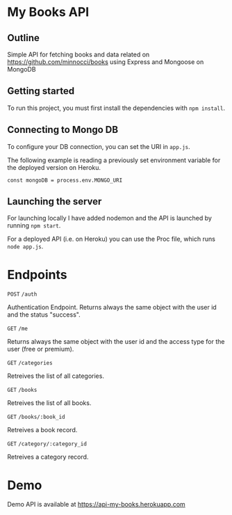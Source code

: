 # My Books API

## Outline
Simple API for fetching books and data related on https://github.com/minnocci/books using Express and Mongoose on MongoDB

## Getting started
To run this project, you must first install the dependencies with `npm install`.

## Connecting to Mongo DB
To configure your DB connection, you can set the URI in `app.js`.

The following example is reading a previously set environment variable for the deployed version on Heroku.

```
const mongoDB = process.env.MONGO_URI
```

## Launching the server
For launching locally I have added nodemon and the API is launched by running `npm start`.

For a deployed API (i.e. on Heroku) you can use the Proc file, which runs `node app.js`.

# Endpoints
`POST` `/auth`

Authentication Endpoint. Returns always the same object with the user id and the status "success".

`GET` `/me`

Returns always the same object with the user id and the access type for the user (free or premium).

`GET` `/categories`

Retreives the list of all categories.

`GET` `/books`

Retreives the list of all books.

`GET` `/books/:book_id`

Retreives a book record.

`GET` `/category/:category_id`

Retreives a category record.

# Demo

Demo API is available at https://api-my-books.herokuapp.com